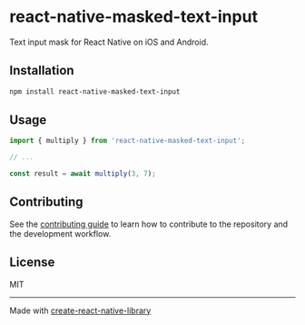 # react-native-masked-text-input

Text input mask for React Native on iOS and Android.

## Installation

```sh
npm install react-native-masked-text-input
```

## Usage

```js
import { multiply } from 'react-native-masked-text-input';

// ...

const result = await multiply(3, 7);
```

## Contributing

See the [contributing guide](CONTRIBUTING.md) to learn how to contribute to the repository and the development workflow.

## License

MIT

---

Made with [create-react-native-library](https://github.com/callstack/react-native-builder-bob)
